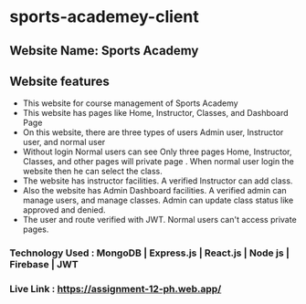 # sports-academey-client
## Website Name: Sports Academy
## Website features
  - This website for course management of Sports Academy
  - This website has pages like Home, Instructor, Classes, and Dashboard Page
  - On this website, there are three types of users Admin user, Instructor user, and normal user
  - Without login Normal users can see Only three pages Home, Instructor, Classes, and other pages will private page . When normal user login the website then he can select the class.
  - The website has instructor facilities. A verified Instructor can add class.
  - Also the website has Admin Dashboard facilities. A verified admin can manage users, and manage classes. Admin can update class status like approved and denied.
  - The user and route verified with JWT. Normal users can't access private pages.
### <b>Technology Used</b> : MongoDB | Express.js | React.js | Node js | Firebase | JWT 
### <b>Live Link </b> : https://assignment-12-ph.web.app/
